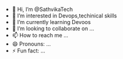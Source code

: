 - 👋 Hi, I’m @SathvikaTech
- 👀 I’m interested in Devops,techinical skills
- 🌱 I’m currently learning Devoos
- 💞️ I’m looking to collaborate on ...
- 📫 How to reach me ...
- 😄 Pronouns: ...
- ⚡ Fun fact: ...

<!---
SathvikaTech/SathvikaTech is a ✨ special ✨ repository because its `README.md` (this file) appears on your GitHub profile.
You can click the Preview link to take a look at your changes.
--->
